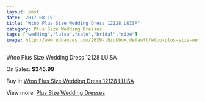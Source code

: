 ```yaml
---
layout: post
date: '2017-08-15'
title: "Wtoo Plus Size Wedding Dress 12128 LUISA"
category: Plus Size Wedding Dresses
tags: ["wedding","luisa","sale","bridal","size"]
image: http://www.eudances.com/2639-thickbox_default/wtoo-plus-size-wedding-dress-12128-luisa.jpg
---
```

Wtoo Plus Size Wedding Dress 12128 LUISA

On Sales: **$345.99**
<a href="https://www.eudances.com/en/plus-size-wedding-dresses/882-wtoo-plus-size-wedding-dress-12128-luisa.html"><amp-img layout="responsive" width="600" height="600" src="//www.eudances.com/2639-thickbox_default/wtoo-plus-size-wedding-dress-12128-luisa.jpg" alt="Wtoo Plus Size Wedding Dress 12128 LUISA 0" /></a>
<a href="https://www.eudances.com/en/plus-size-wedding-dresses/882-wtoo-plus-size-wedding-dress-12128-luisa.html"><amp-img layout="responsive" width="600" height="600" src="//www.eudances.com/2640-thickbox_default/wtoo-plus-size-wedding-dress-12128-luisa.jpg" alt="Wtoo Plus Size Wedding Dress 12128 LUISA 1" /></a>

Buy it: [Wtoo Plus Size Wedding Dress 12128 LUISA](https://www.eudances.com/en/plus-size-wedding-dresses/882-wtoo-plus-size-wedding-dress-12128-luisa.html "Wtoo Plus Size Wedding Dress 12128 LUISA")

View more: [Plus Size Wedding Dresses](https://www.eudances.com/en/10-plus-size-wedding-dresses "Plus Size Wedding Dresses")